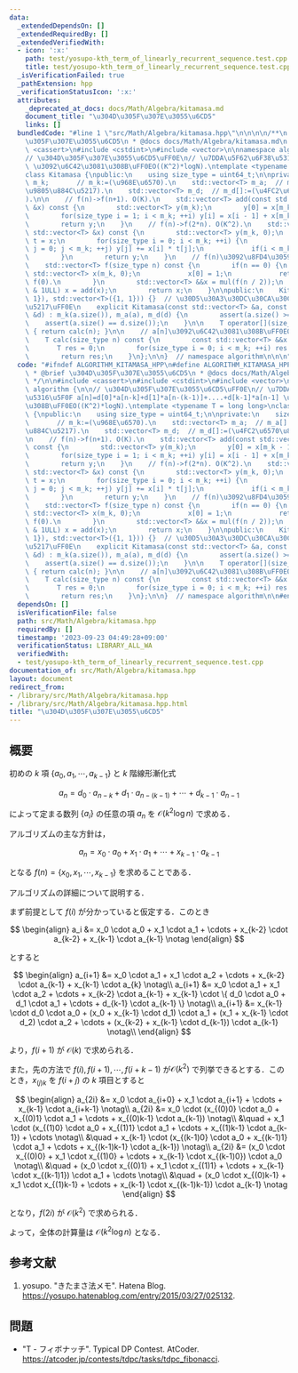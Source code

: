 ```yaml
---
data:
  _extendedDependsOn: []
  _extendedRequiredBy: []
  _extendedVerifiedWith:
  - icon: ':x:'
    path: test/yosupo-kth_term_of_linearly_recurrent_sequence.test.cpp
    title: test/yosupo-kth_term_of_linearly_recurrent_sequence.test.cpp
  _isVerificationFailed: true
  _pathExtension: hpp
  _verificationStatusIcon: ':x:'
  attributes:
    _deprecated_at_docs: docs/Math/Algebra/kitamasa.md
    document_title: "\u304D\u305F\u307E\u3055\u6CD5"
    links: []
  bundledCode: "#line 1 \"src/Math/Algebra/kitamasa.hpp\"\n\n\n\n/**\n * @brief \u304D\
    \u305F\u307E\u3055\u6CD5\n * @docs docs/Math/Algebra/kitamasa.md\n */\n\n#include\
    \ <cassert>\n#include <cstdint>\n#include <vector>\n\nnamespace algorithm {\n\n\
    // \u304D\u305F\u307E\u3055\u6CD5\uFF0E\n// \u7DDA\u5F62\u6F38\u5316\u5F0F a[n]=d[0]*a[n-k]+d[1]*a[n-(k-1)]+....+d[k-1]*a[n-1]\
    \ \u3092\u6C42\u3081\u308B\uFF0EO((K^2)*logN).\ntemplate <typename T = long long>\n\
    class Kitamasa {\npublic:\n    using size_type = uint64_t;\n\nprivate:\n    size_type\
    \ m_k;       // m_k:=(\u968E\u6570).\n    std::vector<T> m_a;  // m_a[]:=(\u521D\
    \u9805\u884C\u5217).\n    std::vector<T> m_d;  // m_d[]:=(\u4FC2\u6570\u884C\u5217\
    ).\n\n    // f(n)->f(n+1). O(K).\n    std::vector<T> add(const std::vector<T>\
    \ &x) const {\n        std::vector<T> y(m_k);\n        y[0] = x[m_k - 1] * m_d[0];\n\
    \        for(size_type i = 1; i < m_k; ++i) y[i] = x[i - 1] + x[m_k - 1] * m_d[i];\n\
    \        return y;\n    }\n    // f(n)->f(2*n). O(K^2).\n    std::vector<T> mul(const\
    \ std::vector<T> &x) const {\n        std::vector<T> y(m_k, 0);\n        std::vector<T>\
    \ t = x;\n        for(size_type i = 0; i < m_k; ++i) {\n            for(size_type\
    \ j = 0; j < m_k; ++j) y[j] += x[i] * t[j];\n            if(i < m_k - 1) t = add(t);\n\
    \        }\n        return y;\n    }\n    // f(n)\u3092\u8FD4\u3059\uFF0EO((K^2)*logN).\n\
    \    std::vector<T> f(size_type n) const {\n        if(n == 0) {\n           \
    \ std::vector<T> x(m_k, 0);\n            x[0] = 1;\n            return x;  //\
    \ f(0).\n        }\n        std::vector<T> &&x = mul(f(n / 2));\n        if(n\
    \ & 1ULL) x = add(x);\n        return x;\n    }\n\npublic:\n    Kitamasa() : Kitamasa(std::vector<T>({0,\
    \ 1}), std::vector<T>({1, 1})) {}  // \u30D5\u30A3\u30DC\u30CA\u30C3\u30C1\u6570\
    \u5217\uFF0E\n    explicit Kitamasa(const std::vector<T> &a, const std::vector<T>\
    \ &d) : m_k(a.size()), m_a(a), m_d(d) {\n        assert(a.size() >= 1);\n    \
    \    assert(a.size() == d.size());\n    }\n\n    T operator[](size_type n) const\
    \ { return calc(n); }\n\n    // a[n]\u3092\u6C42\u3081\u308B\uFF0EO((K^2)*logN).\n\
    \    T calc(size_type n) const {\n        const std::vector<T> &&x = f(n);\n \
    \       T res = 0;\n        for(size_type i = 0; i < m_k; ++i) res += x[i] * m_a[i];\n\
    \        return res;\n    }\n};\n\n}  // namespace algorithm\n\n\n"
  code: "#ifndef ALGORITHM_KITAMASA_HPP\n#define ALGORITHM_KITAMASA_HPP 1\n\n/**\n\
    \ * @brief \u304D\u305F\u307E\u3055\u6CD5\n * @docs docs/Math/Algebra/kitamasa.md\n\
    \ */\n\n#include <cassert>\n#include <cstdint>\n#include <vector>\n\nnamespace\
    \ algorithm {\n\n// \u304D\u305F\u307E\u3055\u6CD5\uFF0E\n// \u7DDA\u5F62\u6F38\
    \u5316\u5F0F a[n]=d[0]*a[n-k]+d[1]*a[n-(k-1)]+....+d[k-1]*a[n-1] \u3092\u6C42\u3081\
    \u308B\uFF0EO((K^2)*logN).\ntemplate <typename T = long long>\nclass Kitamasa\
    \ {\npublic:\n    using size_type = uint64_t;\n\nprivate:\n    size_type m_k;\
    \       // m_k:=(\u968E\u6570).\n    std::vector<T> m_a;  // m_a[]:=(\u521D\u9805\
    \u884C\u5217).\n    std::vector<T> m_d;  // m_d[]:=(\u4FC2\u6570\u884C\u5217).\n\
    \n    // f(n)->f(n+1). O(K).\n    std::vector<T> add(const std::vector<T> &x)\
    \ const {\n        std::vector<T> y(m_k);\n        y[0] = x[m_k - 1] * m_d[0];\n\
    \        for(size_type i = 1; i < m_k; ++i) y[i] = x[i - 1] + x[m_k - 1] * m_d[i];\n\
    \        return y;\n    }\n    // f(n)->f(2*n). O(K^2).\n    std::vector<T> mul(const\
    \ std::vector<T> &x) const {\n        std::vector<T> y(m_k, 0);\n        std::vector<T>\
    \ t = x;\n        for(size_type i = 0; i < m_k; ++i) {\n            for(size_type\
    \ j = 0; j < m_k; ++j) y[j] += x[i] * t[j];\n            if(i < m_k - 1) t = add(t);\n\
    \        }\n        return y;\n    }\n    // f(n)\u3092\u8FD4\u3059\uFF0EO((K^2)*logN).\n\
    \    std::vector<T> f(size_type n) const {\n        if(n == 0) {\n           \
    \ std::vector<T> x(m_k, 0);\n            x[0] = 1;\n            return x;  //\
    \ f(0).\n        }\n        std::vector<T> &&x = mul(f(n / 2));\n        if(n\
    \ & 1ULL) x = add(x);\n        return x;\n    }\n\npublic:\n    Kitamasa() : Kitamasa(std::vector<T>({0,\
    \ 1}), std::vector<T>({1, 1})) {}  // \u30D5\u30A3\u30DC\u30CA\u30C3\u30C1\u6570\
    \u5217\uFF0E\n    explicit Kitamasa(const std::vector<T> &a, const std::vector<T>\
    \ &d) : m_k(a.size()), m_a(a), m_d(d) {\n        assert(a.size() >= 1);\n    \
    \    assert(a.size() == d.size());\n    }\n\n    T operator[](size_type n) const\
    \ { return calc(n); }\n\n    // a[n]\u3092\u6C42\u3081\u308B\uFF0EO((K^2)*logN).\n\
    \    T calc(size_type n) const {\n        const std::vector<T> &&x = f(n);\n \
    \       T res = 0;\n        for(size_type i = 0; i < m_k; ++i) res += x[i] * m_a[i];\n\
    \        return res;\n    }\n};\n\n}  // namespace algorithm\n\n#endif\n"
  dependsOn: []
  isVerificationFile: false
  path: src/Math/Algebra/kitamasa.hpp
  requiredBy: []
  timestamp: '2023-09-23 04:49:28+09:00'
  verificationStatus: LIBRARY_ALL_WA
  verifiedWith:
  - test/yosupo-kth_term_of_linearly_recurrent_sequence.test.cpp
documentation_of: src/Math/Algebra/kitamasa.hpp
layout: document
redirect_from:
- /library/src/Math/Algebra/kitamasa.hpp
- /library/src/Math/Algebra/kitamasa.hpp.html
title: "\u304D\u305F\u307E\u3055\u6CD5"
---
```

## 概要

初めの $k$ 項 $\{a_0, a_1, \cdots, a_{k-1}\}$ と $k$ 階線形漸化式

$$
a_n = d_0 \cdot a_{n-k} + d_1 \cdot a_{n-(k-1)} + \cdots + d_{k-1} \cdot a_{n-1}
$$

によって定まる数列 $\{a_i\}$ の任意の項 $a_n$ を $\mathcal{O}(k^2 \log n)$ で求める．

アルゴリズムの主な方針は，

$$
a_n = x_0 \cdot a_0 + x_1 \cdot a_1 + \cdots + x_{k-1} \cdot a_{k-1}
$$

となる $f(n) = \{x_0, x_1, \cdots, x_{k-1}\}$ を求めることである．

アルゴリズムの詳細について説明する．

まず前提として $f(i)$ が分かっていると仮定する．このとき

$$
\begin{align}
a_i &= x_0 \cdot a_0 + x_1 \cdot a_1 + \cdots + x_{k-2} \cdot a_{k-2} + x_{k-1} \cdot a_{k-1} \notag
\end{align}
$$

とすると

$$
\begin{align}
a_{i+1} &= x_0 \cdot a_1 + x_1 \cdot a_2 + \cdots + x_{k-2} \cdot a_{k-1} + x_{k-1} \cdot a_{k} \notag\\
a_{i+1} &= x_0 \cdot a_1 + x_1 \cdot a_2 + \cdots + x_{k-2} \cdot a_{k-1} + x_{k-1} \cdot \{ d_0 \cdot a_0 + d_1 \cdot a_1 + \cdots + d_{k-1} \cdot a_{k-1}  \} \notag\\
a_{i+1} &= x_{k-1} \cdot d_0 \cdot a_0 + (x_0 + x_{k-1} \cdot d_1) \cdot a_1 + (x_1 + x_{k-1} \cdot d_2) \cdot a_2 + \cdots + (x_{k-2} + x_{k-1} \cdot d_{k-1}) \cdot a_{k-1} \notag\\
\end{align}
$$

より，$f(i+1)$ が $\mathcal{O}(k)$ で求められる．

また，先の方法で $f(i), f(i+1), \cdots, f(i+k-1)$ が$\mathcal{O}(k^2)$ で列挙できるとする．このとき，$x_{(j)k}$ を $f(i+j)$ の $k$ 項目とすると

$$
\begin{align}
a_{2i} &= x_0 \cdot a_{i+0} + x_1 \cdot a_{i+1} + \cdots + x_{k-1} \cdot a_{i+k-1} \notag\\
a_{2i} &= x_0 \cdot (x_{(0)0} \cdot a_0 + x_{(0)1} \cdot a_1 + \cdots + x_{(0)k-1} \cdot a_{k-1}) \notag\\
    &\quad + x_1 \cdot (x_{(1)0} \cdot a_0 + x_{(1)1} \cdot a_1 + \cdots + x_{(1)k-1} \cdot a_{k-1}) + \cdots \notag\\
    &\quad + x_{k-1} \cdot (x_{(k-1)0} \cdot a_0 + x_{(k-1)1} \cdot a_1 + \cdots + x_{(k-1)k-1} \cdot a_{k-1}) \notag\\
a_{2i} &= (x_0 \cdot x_{(0)0} + x_1 \cdot x_{(1)0} + \cdots + x_{k-1} \cdot x_{(k-1)0}) \cdot a_0 \notag\\
    &\quad + (x_0 \cdot x_{(0)1} + x_1 \cdot x_{(1)1} + \cdots + x_{k-1} \cdot x_{(k-1)1}) \cdot a_1 + \cdots \notag\\
    &\quad + (x_0 \cdot x_{(0)k-1} + x_1 \cdot x_{(1)k-1} + \cdots + x_{k-1} \cdot x_{(k-1)k-1}) \cdot a_{k-1} \notag
\end{align}
$$

となり，$f(2i)$ が $\mathcal{O}(k^2)$ で求められる．

よって，全体の計算量は $\mathcal{O}(k^2 \log n)$ となる．


## 参考文献

1. yosupo. "きたまさ法メモ". Hatena Blog. <https://yosupo.hatenablog.com/entry/2015/03/27/025132>.


## 問題

- "T - フィボナッチ". Typical DP Contest. AtCoder. <https://atcoder.jp/contests/tdpc/tasks/tdpc_fibonacci>.
